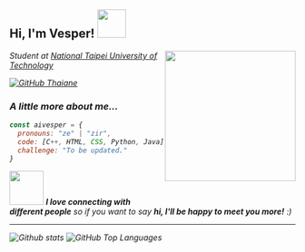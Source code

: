 <h2> Hi, I'm Vesper! <img src="https://data.whicdn.com/images/77417989/original.gif" width="50"></h2>
<img align='right' src="https://media.giphy.com/media/3ohs4dsdIExLHeiPFm/giphy.gif" width="230">
<p><em>Student at <a href="https://www.ntut.edu.tw/">National Taipei University of Technology</a></p>

[![GitHub Thaiane](https://img.shields.io/github/followers/AIVesper?label=follow&style=social)](https://github.com/AIVesper)


### A little more about me...  

```javascript
const aivesper = {
  pronouns: "ze" | "zir",
  code: [C++, HTML, CSS, Python, Java],
  challenge: "To be updated."
}
```

<img src="https://media.giphy.com/media/LnQjpWaON8nhr21vNW/giphy.gif" width="60"> <em><b>I love connecting with different people</b> so if you want to say <b>hi, I'll be happy to meet you more!</b> :)</em>

---

![Github stats](https://github-readme-stats.vercel.app/api?username=AIVesper&show_icons=true&theme=dark&hide_title=true)
![GitHub Top Languages](https://github-readme-stats.vercel.app/api/top-langs/?username=AIVesper&theme=dark&layout=compact)
